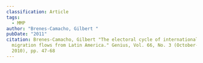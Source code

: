 ```yaml
---
classification: Article
tags:
  - MMP
author: "Brenes-Camacho, Gilbert "
pubDate: "2011"
citation: Brenes-Camacho, Gilbert "The electoral cycle of international
  migration flows from Latin America." Genius, Vol. 66, No. 3 (October-December
  2010), pp. 47-68
---
```

